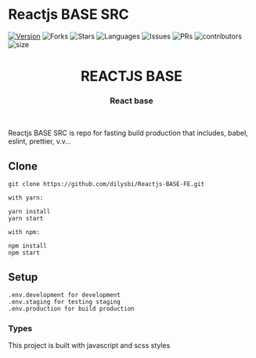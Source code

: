 # Reactjs BASE SRC

[![Version](https://img.shields.io/npm/v/reactjs-base-src)](https://github.com/dilysbi/Reactjs-BASE-mini)
![Forks](https://img.shields.io/github/forks/dilysbi/Reactjs-BASE-mini?style=social)
![Stars](https://img.shields.io/github/stars/dilysbi/Reactjs-BASE-mini?style=social)
![Languages](https://img.shields.io/github/languages/count/dilysbi/Reactjs-BASE-mini)
![Issues](https://img.shields.io/github/issues/dilysbi/Reactjs-BASE-mini)
![PRs](https://img.shields.io/github/issues-pr-raw/dilysbi/Reactjs-BASE-mini)
![contributors](https://img.shields.io/github/contributors-anon/dilysbi/Reactjs-BASE-mini)
![size](https://img.shields.io/github/languages/code-size/dilysbi/Reactjs-BASE-mini)

<div align="Center">
<h1>REACTJS BASE</h1>
<h3> React base </h3>
</div>

<br>

Reactjs BASE SRC is repo for fasting build production that includes, babel, eslint, prettier, v.v...

## Clone

```
git clone https://github.com/dilysbi/Reactjs-BASE-FE.git

with yarn:

yarn install
yarn start

with npm:

npm install
npm start
```

## Setup

```
.env.development for development
.env.staging for testing staging
.env.production for build production
```

### Types

This project is built with javascript and scss styles
